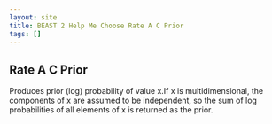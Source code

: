 ```yaml
---
layout: site
title: BEAST 2 Help Me Choose Rate A C Prior
tags: []
---
```


## Rate A C Prior

Produces prior (log) probability of value x.If x is multidimensional, the components of x are assumed to be independent, so the sum of log probabilities of all elements of x is returned as the prior.
